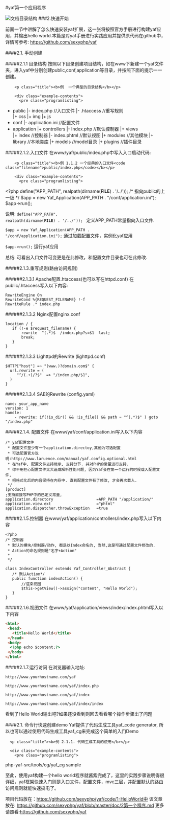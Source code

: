 #yaf第一个应用程序

![文档目录结构](http://images.sexyphp.com/blog/yaf/helloworld.png)
###2.快速开始

前面一节中讲解了怎么快速安装yaf扩展，这一张将按照官方手册进行构建yaf应用，并输出hello world.本篇是对yaf手册进行实践应用并提供原代码在github中，详情可参考: https://github.com/sexyphp/yaf

####2.1. 手动创建

#####2.1.1 目录结构
按照以下目录创建项目结构，如在www下新建一个yaf文件夹，进入yaf中分别创建public,conf,application等目录，并按照下面的提示一一创建。
<div class="example">
        <a name="N203A3" id="N203A3"></a>

        <p class="title"><b>例  一个典型的目录结构</b></p>

        <div class="example-contents">
          <pre class="programlisting">
+ public
  |- index.php //入口文件
  |- .htaccess //重写规则    
  |+ css
  |+ img
  |+ js
+ conf
  |- application.ini //配置文件   
+ application
  |+ controllers
     |- Index.php //默认控制器
  |+ views    
     |+ index   //控制器
        |- index.phtml //默认视图
  |+ modules //其他模块
  |+ library //本地类库
  |+ models  //model目录
  |+ plugins //插件目录
</pre></div></div>


#####2.1.2.入口文件
在www/yaf/public/index.php中写入入口启动代码:

<div class="example">
        <a name="N203B7" id="N203B7"></a>

        <p class="title"><b>例 1.1.2 一个经典的入口文件<code class="filename">public/index.php</code></b></p>

        <div class="example-contents">
          <pre class="programlisting">
&lt;?php
define("APP_PATH",  realpath(dirname(__FILE__) . '/../'));  /* 指向public的上一级 */
$app  = new Yaf_Application(APP_PATH . "/conf/application.ini");
$app-&gt;run();
</pre>
        </div></div>

说明: 
<code>define("APP_PATH",  realpath(dirname(__FILE__) . '/../')); </code> 定义APP_PATH常量指向入口文件.

<code>$app  = new Yaf_Application(APP_PATH . "/conf/application.ini");</code> 通过加载配置文件，实例化yaf应用

<code>$app->run();</code> 运行yaf应用

总结:
可看出入口文件可变更是在此修改，和配置文件目录也可在此修改.

#####2.1.3.重写规则(路由访问规则)

######2.1.3.1 Apache配置.htaccess(也可以写在httpd.conf)
在public/.htaccess写入以下内容:
```
RewriteEngine On
RewriteCond %{REQUEST_FILENAME} !-f
RewriteRule .* index.php
```

######2.1.3.2 Nginx配置nginx.conf
```nginx
location / {
   if (!-e $request_filename) {
       rewrite  ^(.*)$  /index.php?s=$1  last;
       break;
   }
}
```

######2.1.3.3  Lighttpd的Rewrite (lighttpd.conf)
```
$HTTP["host"] =~ "(www.)?domain.com$" {
  url.rewrite = (
     "^/(.+)/?$"  => "/index.php/$1",
  )
}
```

######2.1.3.4   SAE的Rewrite (config.yaml)
```
name: your_app_name
version: 1
handle:
    - rewrite: if(!is_dir() && !is_file() && path ~ "^(.*)$" ) goto "/index.php"
```

#####2.1.4. 配置文件
在www/yaf/conf/application.ini写入以下内容
```
/* yaf配置文件
 * 配置文件至少有一个application.directoy,其他为可选配置
 * 可选配置官方说明:http://www.laruence.com/manual/yaf.config.optional.html
 * 在Yaf中, 配置文件支持继承, 支持分节. 并对PHP的常量进行支持.
 * 你不用担心配置文件太大造成解析性能问题, 因为Yaf会在第一个运行的时候载入配置文件,
 * 把格式化后的内容保持在内存中. 直到配置文件有了修改, 才会再次载入.
 */
[product]
;支持直接写PHP中的已定义常量,
application.directory                   =APP_PATH "/application/"
application.view.ext                    ="phtml"
application.dispatcher.throwException   =true
```

#####2.1.5.控制器
在www/yaf/application/controllers/Index.php写入以下内容
```
<?php
/* 控制器
 * 默认的模块/控制器/动作, 都是以Index命名的, 当然,这是可通过配置文件修改的.
 * Action的命名规则是"名字+Action"
 *
 */

class IndexController extends Yaf_Controller_Abstract {
   /* 默认Action*/
   public function indexAction() {
       //渲染视图
       $this->getView()->assign("content", "Hello World");
   }
}
```

#####2.1.6.视图文件
在www/yaf/application/views/index/index.phtml写入以下内容
```html
<html>
 <head>
   <title>Hello World</title>
 </head>
 <body>
  <?php echo $content;?>
 </body>
</html>
```

#####2.1.7.运行访问
在浏览器输入地址:

```
http://www.yourhostname.com/yaf

http://www.yourhostname.com/yaf/index.php

http://www.yourhostname.com/yaf/index

http://www.yourhostname.com/yaf/index/index
```
看到了Hello World输出吧?如果还没看到则回去看看哪个操作步骤出了问题

####2.1. 命令行快速创建demo
Yaf提供了代码生成工具yaf_code generator, 所以也可以通过使用代码生成工具yaf_cg来完成这个简单的入门Demo

<div class="example">
      <a name="N20463" id="N20463"></a>

      <p class="title"><b>例 2.1.1. 代码生成工具的使用</b></p>

      <div class="example-contents">
        <pre class="programlisting">
php-yaf-src/tools/cg/yaf_cg sample
</pre>
      </div></div>


至此，使用yaf构建一个hello world程序就酱紫完成了，这里的实践步骤说明得很详细，yaf框架快速入门则是入口文件，配置文件，mvc三层，并配置默认的路由访问规则就能快速搞电了。

项目代码放在：https://github.com/sexyphp/yaf/code/1-HelloWorld中
该文章放在:      https://github.com/sexyphp/yaf/blob/master/doc/2第一个程序.md
更多请照看:https://github.com/sexyphp/yaf
